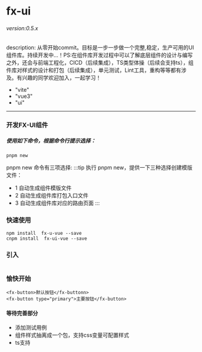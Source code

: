 # fx-ui

###### version:0.5.x

description: 从零开始commit。目标是一步一步做一个完整,稳定，生产可用的UI组件库。持续开发中...！PS:在组件库开发过程中可以了解底层组件的设计与编写之外，还会与前端工程化，CICD（后续集成），TS类型体操（后续会支持ts），组件库对样式的设计和打包（后续集成），单元测试，Lint工具，重构等等都有涉及。有兴趣的同学欢迎加入，一起学习！
  - "vite"
  - "vue3"
  - "ui"
***

### 开发FX-UI组件
##### 使用如下命令，根据命令行提示选择：

```
pnpm new
```
pnpm new 命令有三项选择: 
:::tip 执行 pnpm new，提供一下三种选择创建模版文件： 
- 1 自动生成组件模版文件
- 2 自动生成组件库打包入口文件
- 3 自动生成组件库对应的路由页面
:::


### 快速使用
```
npm install  fx-u-vue --save
cnpm install  fx-ui-vue --save
```
### 引入
```

```
### 愉快开始
```
<fx-button>默认按钮</fx-buttonn> 
<fx-button type="primary">主要按钮</fx-button>
```

#### 等待完善部分
- 添加测试用例
- 组件样式抽离成一个包，支持css变量可配置样式
- ts支持
 